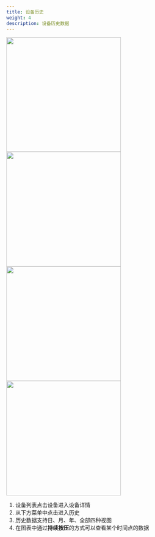 ```yaml
---
title: 设备历史
weight: 4
description: 设备历史数据
---
```


<img src="/../../zh/photo/docs/app/device/history.png" style="margin-right: 24px" width="300">

<img src="/../../zh/photo/docs/app/device/history1.png" style="margin-right: 24px" width="300">

<img src="/../../zh/photo/docs/app/device/history2.png" style="margin-right: 24px" width="300">

<img src="/../../zh/photo/docs/app/device/history3.png" style="margin-right: 0px" width="300">

1. 设备列表点击设备进入设备详情
2. 从下方菜单中点击进入历史
3. 历史数据支持日、月、年、全部四种视图
4. 在图表中通过**持续按压**的方式可以查看某个时间点的数据

